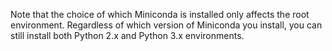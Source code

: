 Note that the choice of which Miniconda is installed only affects the root environment. Regardless of which version of Miniconda you install, you can still install both Python 2.x and Python 3.x environments.